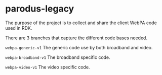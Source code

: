 # parodus-legacy

The purpose of the project is to collect and share the client WebPA code used in RDK.

There are 3 branches that capture the different code bases needed.

`webpa-generic-v1` The generic code use by both broadband and video.

`webpa-broadband-v1` The broadband specific code.

`webpa-video-v1` The video specific code.
